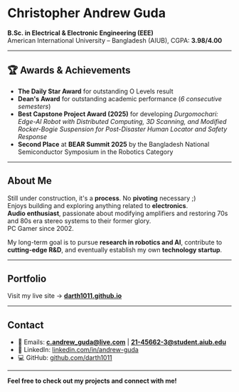 # Christopher Andrew Guda  

**B.Sc. in Electrical & Electronic Engineering (EEE)**  
American International University – Bangladesh (AIUB), CGPA: **3.98/4.00**  

---

## 🏆 Awards & Achievements
- **The Daily Star Award** for outstanding O Levels result  
- **Dean's Award** for outstanding academic performance (*6 consecutive semesters*)  
- **Best Capstone Project Award (2025)** for developing *Durgomochari: Edge-AI Robot with Distributed Computing, 3D Scanning, and Modified Rocker-Bogie Suspension for Post-Disaster Human Locator and Safety Response*  
- **Second Place** at **BEAR Summit 2025** by the Bangladesh National Semiconductor Symposium in the Robotics Category  

---

## About Me
Still under construction, it's a **process**. No **pivoting** necessary ;)  
Enjoys building and exploring anything related to **electronics**.  
**Audio enthusiast**, passionate about modifying amplifiers and restoring 70s and 80s era stereo systems to their former glory.  
PC Gamer since 2002.

My long-term goal is to pursue **research in robotics and AI**, contribute to **cutting-edge R&D**, and eventually establish my own **technology startup**.  

---

## Portfolio
Visit my live site → [**darth1011.github.io**](https://darth1011.github.io) 

---

## Contact
- 📧 Emails: **c.andrew_guda@live.com** | **21-45662-3@student.aiub.edu**  
- 💼 LinkedIn: [linkedin.com/in/andrew-guda](https://www.linkedin.com/in/andrew-guda/)  
- 💻 GitHub: [github.com/darth1011](https://github.com/darth1011)  

---

**Feel free to check out my projects and connect with me!**
